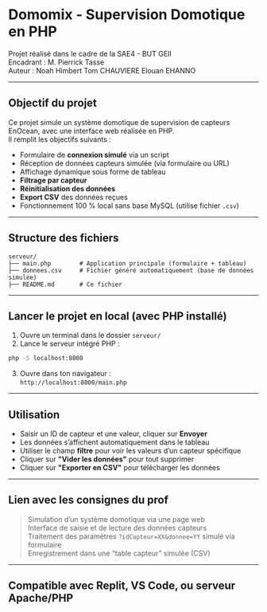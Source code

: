 # Domomix - Supervision Domotique en PHP

Projet réalisé dans le cadre de la SAE4 - BUT GEII  
Encadrant : M. Pierrick Tasse  
Auteur : Noah Himbert Tom CHAUVIERE Elouan EHANNO

---

## Objectif du projet

Ce projet simule un système domotique de supervision de capteurs EnOcean, avec une interface web réalisée en PHP.  
Il remplit les objectifs suivants :

- Formulaire de **connexion simulé** via un script
- Réception de données capteurs simulée (via formulaire ou URL)
- Affichage dynamique sous forme de tableau
- **Filtrage par capteur**
- **Réinitialisation des données**
- **Export CSV** des données reçues
- Fonctionnement 100 % local sans base MySQL (utilise fichier `.csv`)

---

## Structure des fichiers

```
serveur/
├── main.php        # Application principale (formulaire + tableau)
├── donnees.csv     # Fichier généré automatiquement (base de données simulée)
├── README.md       # Ce fichier
```

---

## Lancer le projet en local (avec PHP installé)

1. Ouvre un terminal dans le dossier `serveur/`
2. Lance le serveur intégré PHP :

```bash
php -S localhost:8000
```

3. Ouvre dans ton navigateur :  
 `http://localhost:8000/main.php`

---

## Utilisation

- Saisir un ID de capteur et une valeur, cliquer sur **Envoyer**
- Les données s’affichent automatiquement dans le tableau
- Utiliser le champ **filtre** pour voir les valeurs d’un capteur spécifique
- Cliquer sur **"Vider les données"** pour tout supprimer
- Cliquer sur **"Exporter en CSV"** pour télécharger les données

---

## Lien avec les consignes du prof

>  Simulation d’un système domotique via une page web  
>  Interface de saisie et de lecture des données capteurs  
>  Traitement des paramètres `?idCapteur=XX&donnee=YY` simulé via formulaire  
>  Enregistrement dans une “table capteur” simulée (CSV)

---

## Compatible avec Replit, VS Code, ou serveur Apache/PHP
